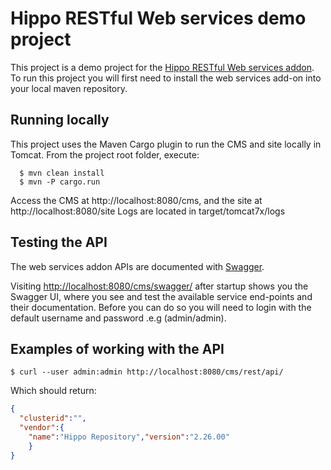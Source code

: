 # Hippo RESTful Web services demo project

This project is a demo project for the [Hippo RESTful Web services addon](https://github.com/jreijn/hippo-webservices-addon).
To run this project  you will first need to install the web services add-on into your local maven repository.

## Running locally

This project uses the Maven Cargo plugin to run the CMS and site locally in Tomcat.
From the project root folder, execute:

```
  $ mvn clean install
  $ mvn -P cargo.run
```

Access the CMS at http://localhost:8080/cms, and the site at http://localhost:8080/site
Logs are located in target/tomcat7x/logs

## Testing the API

The web services addon APIs are documented with [Swagger](https://helloreverb.com/developers/swagger).

Visiting [http://localhost:8080/cms/swagger/](http://localhost:8080/cms/swagger/) after startup shows you the Swagger UI, where you see and test the available service end-points and their documentation.
Before you can do so you will need to login with the default username and password .e.g (admin/admin).

## Examples of working with the API

```
$ curl --user admin:admin http://localhost:8080/cms/rest/api/
```
Which should return:

``` json
{
  "clusterid":"",
  "vendor":{
    "name":"Hippo Repository","version":"2.26.00"
    }
}
```
